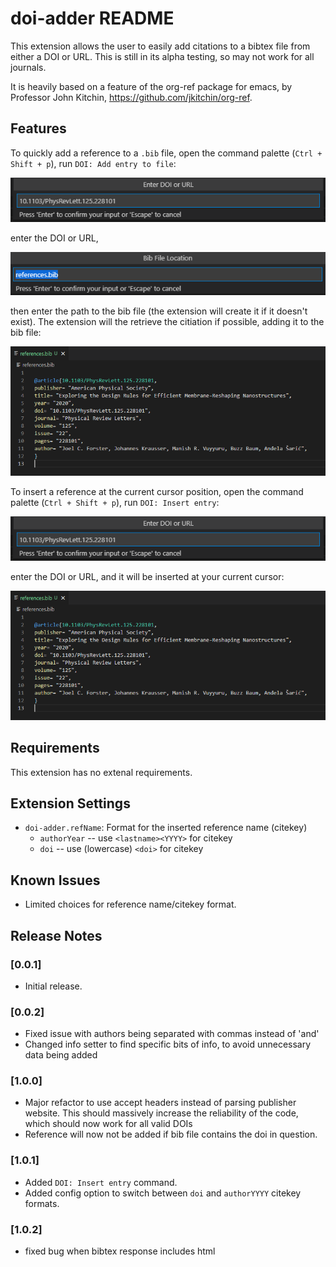 # doi-adder README

This extension allows the user to easily add citations to a bibtex file from either a DOI or URL. This is still in its alpha testing, so may not work for all journals.

It is heavily based on a feature of the org-ref package for emacs, by Professor John Kitchin, https://github.com/jkitchin/org-ref.

## Features

To quickly add a reference to a `.bib` file, open the command palette (`Ctrl + Shift + p`), run `DOI: Add entry to file`:

![Enter DOI](screenshots/enter-doi.png)

enter the DOI or URL,

![Enter Ref](screenshots/enter-ref-location.png)

then enter the path to the bib file (the extension will create it if it doesn't exist). The extension will the retrieve the citiation if possible, adding it to the bib file:

![Bib File](screenshots/saved-example.png)


To insert a reference at the current cursor position, open the command palette (`Ctrl + Shift + p`), run `DOI: Insert entry`:

![Enter DOI](screenshots/enter-doi.png)

enter the DOI or URL, and it will be inserted at your current cursor:

![Bib File](screenshots/saved-example.png)

## Requirements

This extension has no extenal requirements.

## Extension Settings

- `doi-adder.refName`: Format for the inserted reference name (citekey)
    + `authorYear` -- use `<lastname><YYYY>` for citekey
    + `doi` -- use (lowercase) `<doi>` for citekey

## Known Issues

- Limited choices for reference name/citekey format.

## Release Notes

### [0.0.1]

- Initial release.

### [0.0.2]

- Fixed issue with authors being separated with commas instead of 'and'
- Changed info setter to find specific bits of info, to avoid unnecessary data being added

### [1.0.0]
- Major refactor to use accept headers instead of parsing publisher website. This should massively increase the reliability of the code, which should now work for all valid DOIs
- Reference will now not be added if bib file contains the doi in question.

### [1.0.1]
- Added `DOI: Insert entry` command.
- Added config option to switch between `doi` and `authorYYYY` citekey formats.

### [1.0.2]
- fixed bug when bibtex response includes html
